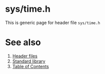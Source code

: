 # sys/time.h
This is generic page for header file `sys/time.h`
# See also
1. [Header files](../README.md)
2. [Standard library](../../README.md)
3. [Table of Contents](../../../README.md)
